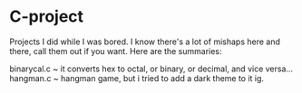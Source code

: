 # C-project
Projects I did while I was bored. I know there's a lot of mishaps here and there, call them out if you want. Here are the summaries:

binarycal.c ~ it converts hex to octal, or binary, or decimal, and vice versa...
hangman.c ~ hangman game, but i tried to add a dark theme to it ig. 

